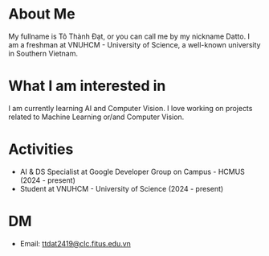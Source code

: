 # About Me

My fullname is Tô Thành Đạt, or you can call me by my nickname Datto. I am a freshman at VNUHCM - University of Science, a well-known university in Southern Vietnam.

# What I am interested in

I am currently learning AI and Computer Vision. I love working on projects related to Machine Learning or/and Computer Vision.

# Activities

- AI & DS Specialist at Google Developer Group on Campus - HCMUS (2024 - present)
- Student at VNUHCM - University of Science (2024 - present)

# DM

- Email: ttdat2419@clc.fitus.edu.vn
